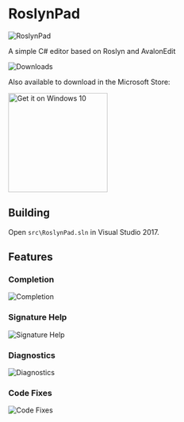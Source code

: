 # RoslynPad

![RoslynPad](src/RoslynPad/Resources/RoslynPad.png)

A simple C# editor based on Roslyn and AvalonEdit

![Downloads](https://img.shields.io/github/downloads/aelij/RoslynPad/total.svg?style=flat-square)

Also available to download in the Microsoft Store:

<a href="https://www.microsoft.com/store/apps/9nctj2cqwxv0?ocid=badge"><img src="https://assets.windowsphone.com/f2f77ec7-9ba9-4850-9ebe-77e366d08adc/English_Get_it_Win_10_InvariantCulture_Default.png" width="200" alt="Get it on Windows 10" /></a>

## Building

Open `src\RoslynPad.sln` in Visual Studio 2017.

## Features

### Completion

![Completion](docs/Completion.png)

### Signature Help

![Signature Help](docs/SignatureHelp.png)

### Diagnostics

![Diagnostics](docs/Diagnostics.png)

### Code Fixes

![Code Fixes](docs/CodeFixes.png)
